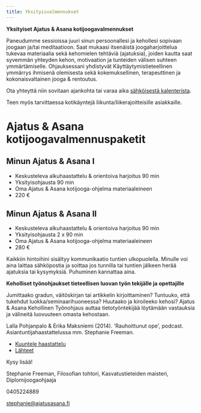 ```yaml
---
title: Yksityisvalmennukset
---
```


**Yksityiset Ajatus & Asana kotijoogavalmennukset**

Paneudumme sessioissa juuri sinun persoonallesi ja kehollesi sopivaan joogaan ja/tai meditaatioon. Saat mukaasi itsenäistä  joogaharjoittelua tukevaa materiaalia sekä kehomielen tehtäviä (ajatuksia), joiden kautta saat syvemmän yhteyden kehon, motivaation ja tunteiden välisen suhteen ymmärtämiselle. Ohjauksessani yhdistyvät Käyttäytymistieteellinen ymmärrys ihmisenä olemisesta sekä kokemuksellinen, terapeuttinen ja kokonaisvaltainen jooga & rentoutus.


</section>

Ota yhteyttä niin sovitaan ajankohta tai varaa aika <span class="ajanvaraus-link">[sähköisestä kalenterista](ajanvaraus.html)</span>.

<p class="valmennus"/>

Teen myös tarvittaessa kotikäyntejä liikunta/liikerajoitteisille asiakkaille.

Ajatus & Asana kotijoogavalmennuspaketit
===============================

Minun Ajatus & Asana I
--------------------

- Keskusteleva alkuhaastattelu & orientoiva harjoitus 90 min
- Yksityisohjausta 90 min
- Oma Ajatus & Asana kotijooga-ohjelma materiaaleineen  
- 220 €

Minun Ajatus & Asana II
--------------------

- Keskusteleva alkuhaastattelu & orientoiva harjoitus 90 min
- Yksityisohjausta 2 x 90 min 
- Oma Ajatus & Asana kotijooga-ohjelma materiaaleineen  
- 280 €

Kaikkiin hintoihini sisältyy kommunikaatio tuntien ulkopuolella. Minulle voi aina laittaa sähköpostia ja soittaa jos tunnilla tai tuntien jälkeen herää ajatuksia tai kysymyksiä. Puhuminen kannattaa aina.

**Keholliset työnohjaukset tieteellisen luovan työn tekijälle ja opettajille**

Jumittaako gradun, väitöskirjan tai artikkelin kirjoittaminen? Tuntuuko, että tukehdut luokka/seminaarihuoneessa? Huutaako ja kiroileeko kehosi? Ajatus & Asana Kehollinen Työnohjaus auttaa tietotyöntekijää löytämään vastauksia ja välineitä luovuuteen omasta kehostaan. 

Lalla Pohjanpalo & Erika Maksniemi (2014). 'Rauhoittunut ope', podcast. Asiantuntijahaastattelussa mm. Stephanie Freeman.

* [Kuuntele haastattelu](RauhoittunutOpe.mp3)
* [Lähteet](RauhoittunutOpe.pdf)

Kysy lisää!

Stephanie Freeman, Filosofian tohtori, Kasvatustieteiden maisteri, Diplomijoogaohjaaja

0405224889

[stephanie@ajatusasana.fi](mailto:stephanie@ajatusasana.fi)

</div>
